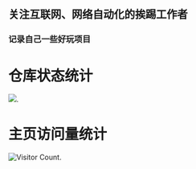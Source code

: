 ## 关注互联网、网络自动化的挨踢工作者

### 记录自己一些好玩项目

# 仓库状态统计
![](https://github-readme-stats.vercel.app/api?username=yanglei1125&show_icons=true&theme=transparent).

# 主页访问量统计
![Visitor Count](https://profile-counter.glitch.me/yanglei1125.com/count.svg).
